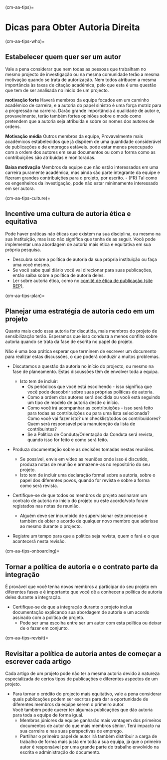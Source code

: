 (cm-aa-tips)=
# Dicas para Obter Autoria Direita

(cm-aa-tips-who)=
## Estabelecer quem quer ser um autor

Vale a pena considerar que nem todas as pessoas que trabalham no mesmo projecto de investigação ou na mesma comunidade terão a mesma motivação quando se trata de autorização. Nem todos atribuem a mesma importância às taxas de citação académica, pelo que esta é uma questão que tem de ser analisada no início de um projecto.

**motivação forte** Haverá membros da equipe focados em um caminho acadêmico de carreira, e a autoria do papel sinistro é uma força motriz para a progressão na carreira. Darão grande importância à qualidade de autor e, provavelmente, terão também fortes opiniões sobre o modo como pretendem que a autoria seja atribuída e sobre os nomes dos autores de ordens.

**Motivação média** Outros membros da equipe, Provavelmente mais académicos estabelecidos que já dispõem de uma quantidade considerável de publicações e de empregos estáveis. pode estar menos preocupado com a ordem dos autores em seus documentos ou com a forma como as contribuições são atribuídas e monitoradas.

**Baixa motivação** Membros da equipe que não estão interessados em uma carreira puramente acadêmica, mas ainda são parte integrante da equipe e fizeram grandes contribuições para o projeto, por escrito. - (FR) Tal como os engenheiros da investigação, pode não estar minimamente interessado em ser autora.

(cm-aa-tips-culture)=
## Incentive uma cultura de autoria ética e equitativa
Pode haver práticas não éticas que existem na sua disciplina, ou mesmo na sua Instituição, mas isso não significa que tenha de as seguir. Você pode implementar uma abordagem de autoria mais ética e equitativa em sua própria pesquisa.

* Descubra sobre a política de autoria da sua própria instituição ou faça uma você mesmo.
* Se você sabe qual diário você vai direcionar para suas publicações, então saiba sobre a política de autoria deles.
* Ler sobre autoria ética, como no [comitê de ética de publicação (site REP)](https://publicationethics.org/).

(cm-aa-tips-plan)=
## Planejar uma estratégia de autoria cedo em um projeto
Quanto mais cedo essa autoria for discutida, mais membros do projeto de sensibilização terão. Esperamos que isso conduza a menos conflito sobre autoria quando se trata da fase de escrita no papel do projeto.

Não é uma boa prática esperar que terminem de escrever um documento para realizar estas discussões, o que poderá conduzir a muitos problemas.

* Discutamos a questão da autoria no início do projecto, ou mesmo na fase de planeamento. Estas discussões têm de envolver toda a equipa.
    * Isto tem de incluir:
        * Os periódicos que você está escolhendo - isso significa que você pode descobrir sobre suas próprias políticas de autoria.
        * Como a ordem dos autores será decidida ou você está seguindo um tipo de modelo de autoria desde o início.
        * Como você irá acompanhar as contribuições - isso será feito para todas as contribuições ou para uma lista selecionada? Como você vai fazer isto? um checklist/todos os contribuidores? Quem será responsável pela manutenção da lista de contribuintes?
        * Se a Política de Conduta/Orientação da Conduta será revista, quando isso for feito e como será feito.

* Produza documentação sobre as decisões tomadas nestas reuniões.
    * Se possível, envie em vídeo as reuniões onde isso é discutido, produza notas de reunião e armazene-as no repositório do seu projeto.
    * Isto tem de incluir uma declaração formal sobre a autoria, sobre o papel dos diferentes povos, quando for revista e sobre a forma como será revista.

* Certifique-se de que todos os membros do projeto assinaram um contrato de autoria no início do projeto ou este acordo/voto foram registados nas notas de reunião.
    * Alguém deve ser incumbido de supervisionar este processo e também de obter o acordo de qualquer novo membro que aderisse ao mesmo durante o projecto.

* Registre um tempo para que a política seja revista, quem o fará e o que acontecerá nesta revisão.

(cm-aa-tips-onboarding)=
## Tornar a política de autoria e o contrato parte da integração
É provável que você tenha novos membros a participar do seu projeto em diferentes fases e é importante que você dê a conhecer a política de autoria deles durante a integração.

* Certifique-se de que a integração durante o projeto inclua documentação explicando sua abordagem de autoria e um acordo assinado com a política de projeto.
    * Pode ser uma escolha entre ser um autor com esta política ou deixar de o fazer em conjunto.

(cm-aa-tips-revisit)=
## Revisitar a política de autoria antes de começar a escrever cada artigo
Cada artigo de um projeto pode não ter a mesma autoria devido à natureza especializada de certos tipos de publicações e diferentes aspectos de um projeto.

* Para tornar o crédito do projecto mais equitativo, vale a pena considerar quais publicações podem ser escritas para dar a oportunidade de diferentes membros da equipe serem o primeiro autor.  
  Você também pode querer ter algumas publicações que dão autoria para toda a equipe de forma igual.
    * Membros júniores da equipe ganharão mais vantagem dos primeiros documentos de autor do que mais membros sênior. Terá impacto na sua carreira e nas suas perspectivas de emprego.
    * Partilhar o primeiro papel de autor irá também distribuir a carga de trabalho de forma mais justa em toda a sua equipa, já que o primeiro autor é responsável por uma grande parte do trabalho envolvido na escrita e administração do documento. 
